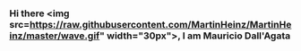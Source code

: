### Hi there <img src=https://raw.githubusercontent.com/MartinHeinz/MartinHeinz/master/wave.gif" width="30px">, I am Mauricio Dall'Agata

<!--
**mdallagata/mdallagata** is a ✨ _special_ ✨ repository because its `README.md` (this file) appears on your GitHub profile.

Here are some ideas to get you started:

- 🔭 I’m currently working on ...
- 🌱 I’m currently learning ...
- 👯 I’m looking to collaborate on ...
- 🤔 I’m looking for help with ...
- 💬 Ask me about ...
- 📫 How to reach me: ...
- 😄 Pronouns: ...
- ⚡ Fun fact: ...
-->

